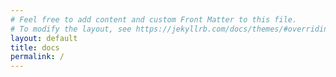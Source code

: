 ```yaml
---
# Feel free to add content and custom Front Matter to this file.
# To modify the layout, see https://jekyllrb.com/docs/themes/#overriding-theme-defaults
layout: default
title: docs
permalink: /
---
```


<!--
## Introduction

Welcome to the official documentation for our npm library! This page will provide an overview of the library, including how to install it, basic usage, and more.

## What is This Library?

This npm library is designed to help developers with [specific purpose or functionality]. It offers a range of features that simplify [describe the problem it solves].

## Installation

[Installation Instructions](/install/)

### Using npm

```sh
npm install your-library-name
-->
